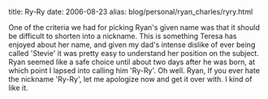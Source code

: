 title: Ry-Ry
date: 2006-08-23
alias: blog/personal/ryan_charles/ryry.html


One of the criteria we had for picking Ryan's given name was
that it should be difficult to shorten into a nickname. This
is something Teresa has enjoyed about her name, and given my
dad's intense dislike of ever being called 'Stevie' it was
pretty easy to understand her position on the subject. Ryan
seemed like a safe choice until about two days after he was
born, at which point I lapsed into calling him 'Ry-Ry'. Oh
well. Ryan, If you ever hate the nickname 'Ry-Ry', let me
apologize now and get it over with. I kind of like it.
